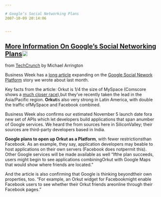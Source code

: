 ```yaml
---

# Google’s Social Networking Plans
2007-10-09 20:14:06


---
```



<h2 class="entry-title"><a target=_blank class="entry-title-link" target="_blank" href="http://feeds.feedburner.com/%7Er/Techcrunch/%7E3/167341609/">More Information On Google’s Social Networking Plans<img src="http://www.google.com/reader/ui/2412528845-go-to.gif" class="entry-title-go-to" alt="" height="18" width="18"></a></h2><div class="entry-author"><span class="entry-source-title-parent">from <a target=_blank href="http://www.google.com/reader/view/feed/http%3A%2F%2Ffeeds.feedburner.com%2FTechcrunch" class="entry-source-title" target="_blank">TechCrunch</a></span> by Michael Arrington</div><p>Business Week has a <a target=_blank target="_blank" href="http://www.businessweek.com/technology/content/oct2007/tc2007107_530965.htm">long article</a> expanding on the <a target=_blank target="_blank" href="http://www.techcrunch.com/2007/09/21/google-to-out-open-facebook-on-november-5/">Google Social Nework Platform</a> story we wrote about last month.</p>
<p>Key facts from the article: Orkut is 1/4 the size of MySpace (Comscore shows a <a target=_blank target="_blank" href="http://www.techcrunch.com/2007/08/24/is-orkut-a-social-networking-heavyweight-comscore-says-yes/">much closer race</a>),but they’ve recently taken the lead in the Asia/Pacific region. <span style="font-weight: bold;">Orkut</span>is also very strong in Latin America, with double the traffic ofMySpace and Facebook combined.</p>
<p>Business Week also confirms our estimated November 5 launch date fora new set of APIs which let developers build applications that span anumber of Google services. We heard the from sources here in SiliconValley; their sources are third-party developers based in India.</p>
<p><span style="font-weight: bold;">Google plans to open up Orkut as a Platform</span>, with fewer restrictionsthan Facebook. As an example, they say, application developers may beable to host applications on their own servers (Facebook does notpermit this). Other Google services will be made available as well “Ifthe plan succeeds, users might begin to see applications combiningOrkut with Google Maps that would show where friends are located.”</p>
<p>And the article is also confirming that Google is thinking beyondtheir own properties, too. “For example, an Orkut widget for Facebookmight enable Facebook users to see whether their Orkut friends areonline through their Facebook pages.”</p>
